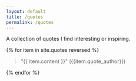 ```yaml
---
layout: default
title: /quotes
permalink: /quotes
---
```


A collection of quotes I find interesting or inspiring.

{% for item in site.quotes reversed %} 
  <blockquote>"{{ item.content }}" ({{item.quote_author}})</blockquote>
{% endfor %}
